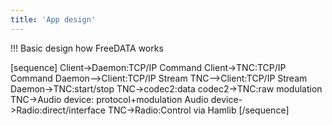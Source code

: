 ```yaml
---
title: 'App design'
---
```


!!! Basic design how FreeDATA works

[sequence]
Client->Daemon:TCP/IP Command
Client->TNC:TCP/IP Command
Daemon-->Client:TCP/IP Stream
TNC-->Client:TCP/IP Stream
Daemon->TNC:start/stop
TNC->codec2:data
codec2->TNC:raw modulation
TNC->Audio device: protocol+modulation
Audio device->Radio:direct/interface
TNC->Radio:Control via Hamlib
[/sequence]
